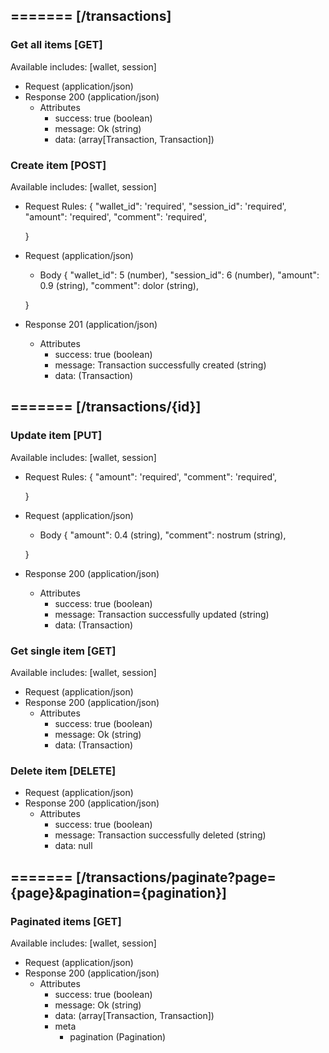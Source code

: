 ## ======= [/transactions]

### Get all items [GET]
Available includes: [wallet, session]
+ Request (application/json)
    <!-- include(request/header.md) -->
+ Response 200 (application/json)
    + Attributes         
        + success: true (boolean)
        + message: Ok (string)
        + data: (array[Transaction, Transaction])

<!-- include(response/401.md) -->
<!-- include(response/500.md) -->
### Create item [POST]
Available includes: [wallet, session]
+ Request Rules:
    {
        "wallet_id": 'required',
        "session_id": 'required',
        "amount": 'required',
        "comment": 'required',

    }
+ Request (application/json)
    <!-- include(request/header.md) -->
    + Body
    {
            "wallet_id": 5 (number),
            "session_id": 6 (number),
            "amount": 0.9 (string),
            "comment": dolor (string),

    }
+ Response 201 (application/json)
    + Attributes         
        + success: true (boolean)
        + message: Transaction successfully created (string)
        + data: (Transaction)

<!-- include(response/401.md) -->
<!-- include(response/422.md) -->
<!-- include(response/500.md) -->

## ======= [/transactions/{id}]
### Update item [PUT]
Available includes: [wallet, session]
<!-- include(parameters/id.md) -->
+ Request Rules:
    {
        "amount": 'required',
        "comment": 'required',

    }
+ Request (application/json)
    <!-- include(request/header.md) -->
    + Body
    {
            "amount": 0.4 (string),
            "comment": nostrum (string),

    }
+ Response 200 (application/json)
    + Attributes         
        + success: true (boolean)
        + message: Transaction successfully updated (string)
        + data: (Transaction)

<!-- include(response/401.md) -->
<!-- include(response/404.md) -->
<!-- include(response/422.md) -->
<!-- include(response/500.md) -->
### Get single item [GET]
Available includes: [wallet, session]
<!-- include(parameters/id.md) -->
+ Request (application/json)
    <!-- include(request/header.md) -->
+ Response 200 (application/json)
    + Attributes         
        + success: true (boolean)
        + message: Ok (string)
        + data: (Transaction)

<!-- include(response/401.md) -->
<!-- include(response/404.md) -->
<!-- include(response/500.md) -->
### Delete item [DELETE]
<!-- include(parameters/id.md) -->
+ Request (application/json)
    <!-- include(request/header.md) -->    
+ Response 200 (application/json)
    + Attributes         
        + success: true (boolean)
        + message: Transaction successfully deleted (string)
        + data: null

<!-- include(response/401.md) -->
<!-- include(response/404.md) -->
<!-- include(response/500.md) -->

## ======= [/transactions/paginate?page={page}&pagination={pagination}]
### Paginated items [GET]
Available includes: [wallet, session]
<!-- include(parameters/pagination.md) -->
+ Request (application/json)
    <!-- include(request/header.md) -->
+ Response 200 (application/json)
    + Attributes         
        + success: true (boolean)
        + message: Ok (string)
        + data: (array[Transaction, Transaction])
        + meta
            + pagination (Pagination)

<!-- include(response/401.md) -->
<!-- include(response/500.md) -->


